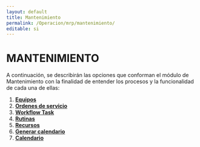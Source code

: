 ```yaml
---
layout: default
title: Mantenimiento
permalink: /Operacion/mrp/mantenimiento/
editable: si
---
```


# MANTENIMIENTO

A continuación, se describirán las opciones que conforman el módulo de Mantenimiento con la finalidad de entender los procesos y la funcionalidad de cada una de ellas:  

1. [**Equipos**](http://docs.oasiscom.com/Operacion/mrp/mantenimiento/mbasica/mequ)
2. [**Ordenes de servicio**](http://docs.oasiscom.com/Operacion/mrp/mantenimiento/morden/mord#mord---ordenes-de-trabajo)
3. [**Workflow Task**](http://docs.oasiscom.com/Operacion/mrp/mantenimiento/morden/mord#workflow-task)
4. [**Rutinas**](http://docs.oasiscom.com/Operacion/mrp/mantenimiento/mbasica/mrut)
5. [**Recursos**](http://docs.oasiscom.com/Operacion/crm/proyecto/prbasica/arec)
6. [**Generar calendario**]()
7. [**Calendario**]()
